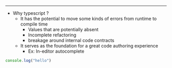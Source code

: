 ----
- Why typescript ?
	- It has the potential to move some kinds of errors from runtime to compile time
		- Values that are potentially absent
		- Incomplete refactoring
		- breakage around internal code contracts
	- It serves as the foundation for a great code authoring experience
		- Ex: In-editor autocomplete

```js
console.log("hello")
```
	

	